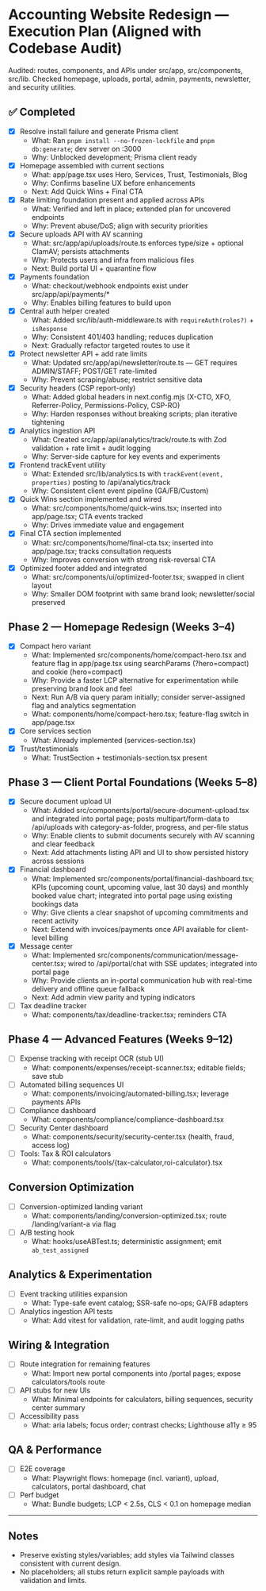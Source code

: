 # Accounting Website Redesign — Execution Plan (Aligned with Codebase Audit)

Audited: routes, components, and APIs under src/app, src/components, src/lib. Checked homepage, uploads, portal, admin, payments, newsletter, and security utilities.

## ✅ Completed
- [x] Resolve install failure and generate Prisma client
  - What: Ran `pnpm install --no-frozen-lockfile` and `pnpm db:generate`; dev server on :3000
  - Why: Unblocked development; Prisma client ready
- [x] Homepage assembled with current sections
  - What: app/page.tsx uses Hero, Services, Trust, Testimonials, Blog
  - Why: Confirms baseline UX before enhancements
  - Next: Add Quick Wins + Final CTA
- [x] Rate limiting foundation present and applied across APIs
  - What: Verified and left in place; extended plan for uncovered endpoints
  - Why: Prevent abuse/DoS; align with security priorities
- [x] Secure uploads API with AV scanning
  - What: src/app/api/uploads/route.ts enforces type/size + optional ClamAV; persists attachments
  - Why: Protects users and infra from malicious files
  - Next: Build portal UI + quarantine flow
- [x] Payments foundation
  - What: checkout/webhook endpoints exist under src/app/api/payments/*
  - Why: Enables billing features to build upon
- [x] Central auth helper created
  - What: Added src/lib/auth-middleware.ts with `requireAuth(roles?)` + `isResponse`
  - Why: Consistent 401/403 handling; reduces duplication
  - Next: Gradually refactor targeted routes to use it
- [x] Protect newsletter API + add rate limits
  - What: Updated src/app/api/newsletter/route.ts — GET requires ADMIN/STAFF; POST/GET rate-limited
  - Why: Prevent scraping/abuse; restrict sensitive data
- [x] Security headers (CSP report-only)
  - What: Added global headers in next.config.mjs (X-CTO, XFO, Referrer-Policy, Permissions-Policy, CSP-RO)
  - Why: Harden responses without breaking scripts; plan iterative tightening
- [x] Analytics ingestion API
  - What: Created src/app/api/analytics/track/route.ts with Zod validation + rate limit + audit logging
  - Why: Server-side capture for key events and experiments
- [x] Frontend trackEvent utility
  - What: Extended src/lib/analytics.ts with `trackEvent(event, properties)` posting to /api/analytics/track
  - Why: Consistent client event pipeline (GA/FB/Custom)
- [x] Quick Wins section implemented and wired
  - What: src/components/home/quick-wins.tsx; inserted into app/page.tsx; CTA events tracked
  - Why: Drives immediate value and engagement
- [x] Final CTA section implemented
  - What: src/components/home/final-cta.tsx; inserted into app/page.tsx; tracks consultation requests
  - Why: Improves conversion with strong risk-reversal CTA
- [x] Optimized footer added and integrated
  - What: src/components/ui/optimized-footer.tsx; swapped in client layout
  - Why: Smaller DOM footprint with same brand look; newsletter/social preserved

## Phase 2 — Homepage Redesign (Weeks 3–4)
- [x] Compact hero variant
  - What: Implemented src/components/home/compact-hero.tsx and feature flag in app/page.tsx using searchParams (?hero=compact) and cookie (hero=compact)
  - Why: Provide a faster LCP alternative for experimentation while preserving brand look and feel
  - Next: Run A/B via query param initially; consider server-assigned flag and analytics segmentation
  - What: components/home/compact-hero.tsx; feature-flag switch in app/page.tsx
- [x] Core services section
  - What: Already implemented (services-section.tsx)
- [x] Trust/testimonials
  - What: TrustSection + testimonials-section.tsx present

## Phase 3 — Client Portal Foundations (Weeks 5–8)
- [x] Secure document upload UI
  - What: Added src/components/portal/secure-document-upload.tsx and integrated into portal page; posts multipart/form-data to /api/uploads with category-as-folder, progress, and per-file status
  - Why: Enable clients to submit documents securely with AV scanning and clear feedback
  - Next: Add attachments listing API and UI to show persisted history across sessions
- [x] Financial dashboard
  - What: Implemented src/components/portal/financial-dashboard.tsx; KPIs (upcoming count, upcoming value, last 30 days) and monthly booked value chart; integrated into portal page using existing bookings data
  - Why: Give clients a clear snapshot of upcoming commitments and recent activity
  - Next: Extend with invoices/payments once API available for client-level billing
- [x] Message center
  - What: Implemented src/components/communication/message-center.tsx; wired to /api/portal/chat with SSE updates; integrated into portal page
  - Why: Provide clients an in-portal communication hub with real-time delivery and offline queue fallback
  - Next: Add admin view parity and typing indicators
- [ ] Tax deadline tracker
  - What: components/tax/deadline-tracker.tsx; reminders CTA

## Phase 4 — Advanced Features (Weeks 9–12)
- [ ] Expense tracking with receipt OCR (stub UI)
  - What: components/expenses/receipt-scanner.tsx; editable fields; save stub
- [ ] Automated billing sequences UI
  - What: components/invoicing/automated-billing.tsx; leverage payments APIs
- [ ] Compliance dashboard
  - What: components/compliance/compliance-dashboard.tsx
- [ ] Security Center dashboard
  - What: components/security/security-center.tsx (health, fraud, access log)
- [ ] Tools: Tax & ROI calculators
  - What: components/tools/{tax-calculator,roi-calculator}.tsx

## Conversion Optimization
- [ ] Conversion-optimized landing variant
  - What: components/landing/conversion-optimized.tsx; route /landing/variant-a via flag
- [ ] A/B testing hook
  - What: hooks/useABTest.ts; deterministic assignment; emit `ab_test_assigned`

## Analytics & Experimentation
- [ ] Event tracking utilities expansion
  - What: Type-safe event catalog; SSR-safe no-ops; GA/FB adapters
- [ ] Analytics ingestion API tests
  - What: Add vitest for validation, rate-limit, and audit logging paths

## Wiring & Integration
- [ ] Route integration for remaining features
  - What: Import new portal components into /portal pages; expose calculators/tools route
- [ ] API stubs for new UIs
  - What: Minimal endpoints for calculators, billing sequences, security center summary
- [ ] Accessibility pass
  - What: aria labels; focus order; contrast checks; Lighthouse a11y ≥ 95

## QA & Performance
- [ ] E2E coverage
  - What: Playwright flows: homepage (incl. variant), upload, calculators, portal dashboard, chat
- [ ] Perf budget
  - What: Bundle budgets; LCP < 2.5s, CLS < 0.1 on homepage median

---

## Notes
- Preserve existing styles/variables; add styles via Tailwind classes consistent with current design.
- No placeholders; all stubs return explicit sample payloads with validation and limits.
